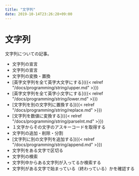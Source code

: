 ```yaml
---
title: "文字列"
date: 2019-10-14T23:26:28+09:00
---
```


# 文字列

文字列についての記事。

- 文字列の宣言
 - 文字列の宣言
- 文字列の変換・置換
 - [英字文字列を全て英字大文字にする]({{< relref "/docs/programming/string/upper.md" >}})
 - [英字文字列を全て英字小文字にする]({{< relref "/docs/programming/string/lower.md" >}}) 
 - [文字列を別の文字列に置換する]({{< relref "/docs/programming/string/replace.md" >}}) 
 - [文字列を数値に変換する]({{< relref "/docs/programming/string/parseInt.md" >}}) 
 - １文字からその文字のアスキーコードを取得する
- 文字列の追加・削除・分割
 - [文字列に別の文字列を追加する]({{< relref "/docs/programming/string/append.md" >}}) 
 - 文字列をある文字で区切る
- 文字列の検索
 - 文字列中からある文字列が入ってるか検索する
 - 文字列がある文字で始まっている（終わっている）かを確認する

